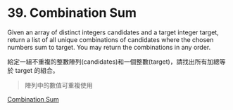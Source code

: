 # 39. Combination Sum

Given an array of distinct integers candidates and a target integer target, return a list of all unique combinations of
candidates where the chosen numbers sum to target. You may return the combinations in any order.

給定一組不重複的整數陣列(candidates)和一個整數(target)，請找出所有加總等於 target 的組合。

> 陣列中的數值可重複使用

[Combination Sum](https://leetcode.com/problems/combination-sum/)
